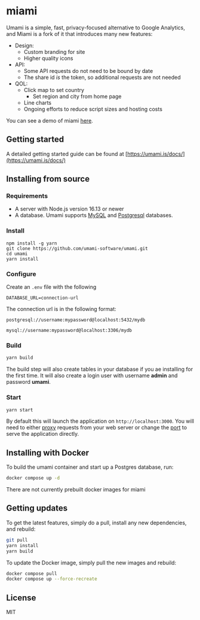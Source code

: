 # miami

Umami is a simple, fast, privacy-focused alternative to Google Analytics, and Miami is a fork of it that introduces many new features:

- Design:
  - Custom branding for site
  - Higher quality icons
- API:
  - Some API requests do not need to be bound by date
  - The share id _is_ the token, so additional requests are not needed
- QOL:
  - Click map to set country
    - Set region and city from home page
  - Line charts
  - Ongoing efforts to reduce script sizes and hosting costs

You can see a demo of miami [here](https://espy.boehs.org/share/JGBYO4bVg3kZVQUb).

## Getting started

A detailed getting started guide can be found at [https://umami.is/docs/](https://umami.is/docs/)

## Installing from source

### Requirements

- A server with Node.js version 16.13 or newer
- A database. Umami supports [MySQL](https://www.mysql.com/) and [Postgresql](https://www.postgresql.org/) databases.

### Install

```
npm install -g yarn
git clone https://github.com/umami-software/umami.git
cd umami
yarn install
```

### Configure

Create an `.env` file with the following

```
DATABASE_URL=connection-url
```

The connection url is in the following format:

```
postgresql://username:mypassword@localhost:5432/mydb

mysql://username:mypassword@localhost:3306/mydb
```

### Build

```bash
yarn build
```

The build step will also create tables in your database if you ae installing for the first time. It will also create a login user with username **admin** and password **umami**.

### Start

```bash
yarn start
```

By default this will launch the application on `http://localhost:3000`. You will need to either
[proxy](https://docs.nginx.com/nginx/admin-guide/web-server/reverse-proxy/) requests from your web server
or change the [port](https://nextjs.org/docs/api-reference/cli#production) to serve the application directly.

## Installing with Docker

To build the umami container and start up a Postgres database, run:

```bash
docker compose up -d
```

There are not currently prebuilt docker images for miami

## Getting updates

To get the latest features, simply do a pull, install any new dependencies, and rebuild:

```bash
git pull
yarn install
yarn build
```

To update the Docker image, simply pull the new images and rebuild:

```bash
docker compose pull
docker compose up --force-recreate
```

## License

MIT
